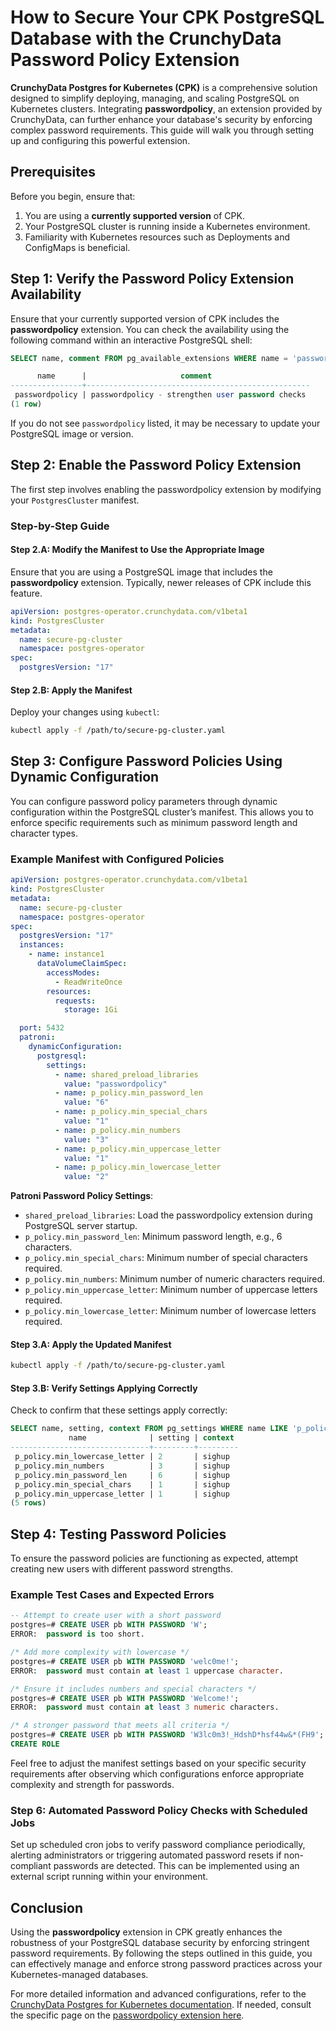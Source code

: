 
# How to Secure Your CPK PostgreSQL Database with the CrunchyData Password Policy Extension

**CrunchyData Postgres for Kubernetes (CPK)** is a comprehensive solution designed to simplify deploying, managing, and scaling PostgreSQL on Kubernetes clusters. Integrating **passwordpolicy**, an extension provided by CrunchyData, can further enhance your database's security by enforcing complex password requirements. This guide will walk you through setting up and configuring this powerful extension.

## Prerequisites

Before you begin, ensure that:

1. You are using a **currently supported version** of CPK.
2. Your PostgreSQL cluster is running inside a Kubernetes environment.
3. Familiarity with Kubernetes resources such as Deployments and ConfigMaps is beneficial.

## Step 1: Verify the Password Policy Extension Availability

Ensure that your currently supported version of CPK includes the **passwordpolicy** extension. You can check the availability using the following command within an interactive PostgreSQL shell:

```sql
SELECT name, comment FROM pg_available_extensions WHERE name = 'passwordpolicy';

      name      |                     comment
----------------+--------------------------------------------------
 passwordpolicy | passwordpolicy - strengthen user password checks
(1 row)
```

If you do not see `passwordpolicy` listed, it may be necessary to update your PostgreSQL image or version.

## Step 2: Enable the Password Policy Extension

The first step involves enabling the passwordpolicy extension by modifying your `PostgresCluster` manifest.

### Step-by-Step Guide

#### Step 2.A: Modify the Manifest to Use the Appropriate Image

Ensure that you are using a PostgreSQL image that includes the **passwordpolicy** extension. Typically, newer releases of CPK include this feature.

```yaml
apiVersion: postgres-operator.crunchydata.com/v1beta1
kind: PostgresCluster
metadata:
  name: secure-pg-cluster
  namespace: postgres-operator
spec:
  postgresVersion: "17"
```

#### Step 2.B: Apply the Manifest

Deploy your changes using `kubectl`:

```bash
kubectl apply -f /path/to/secure-pg-cluster.yaml
```

## Step 3: Configure Password Policies Using Dynamic Configuration

You can configure password policy parameters through dynamic configuration within the PostgreSQL cluster’s manifest. This allows you to enforce specific requirements such as minimum password length and character types.

### Example Manifest with Configured Policies

```yaml
apiVersion: postgres-operator.crunchydata.com/v1beta1
kind: PostgresCluster
metadata:
  name: secure-pg-cluster
  namespace: postgres-operator
spec:
  postgresVersion: "17"
  instances:
    - name: instance1
      dataVolumeClaimSpec:
        accessModes:
          - ReadWriteOnce
        resources:
          requests:
            storage: 1Gi

  port: 5432
  patroni:
    dynamicConfiguration:
      postgresql:
        settings:
          - name: shared_preload_libraries
            value: "passwordpolicy"
          - name: p_policy.min_password_len
            value: "6"
          - name: p_policy.min_special_chars
            value: "1"
          - name: p_policy.min_numbers
            value: "3"
          - name: p_policy.min_uppercase_letter
            value: "1"
          - name: p_policy.min_lowercase_letter
            value: "2"
```

**Patroni Password Policy Settings**:
   - `shared_preload_libraries`: Load the passwordpolicy extension during PostgreSQL server startup.
   - `p_policy.min_password_len`: Minimum password length, e.g., 6 characters.
   - `p_policy.min_special_chars`: Minimum number of special characters required.
   - `p_policy.min_numbers`: Minimum number of numeric characters required.
   - `p_policy.min_uppercase_letter`: Minimum number of uppercase letters required.
   - `p_policy.min_lowercase_letter`: Minimum number of lowercase letters required.

#### Step 3.A: Apply the Updated Manifest

```bash
kubectl apply -f /path/to/secure-pg-cluster.yaml
```

#### Step 3.B: Verify Settings Applying Correctly

Check to confirm that these settings apply correctly:

```sql
SELECT name, setting, context FROM pg_settings WHERE name LIKE 'p_policy.%';
             name              | setting | context 
-------------------------------+---------+---------
 p_policy.min_lowercase_letter | 2       | sighup  
 p_policy.min_numbers          | 3       | sighup  
 p_policy.min_password_len     | 6       | sighup  
 p_policy.min_special_chars    | 1       | sighup  
 p_policy.min_uppercase_letter | 1       | sighup  
(5 rows)
```

## Step 4: Testing Password Policies

To ensure the password policies are functioning as expected, attempt creating new users with different password strengths.

### Example Test Cases and Expected Errors

```sql
-- Attempt to create user with a short password
postgres=# CREATE USER pb WITH PASSWORD 'W';
ERROR:  password is too short.

/* Add more complexity with lowercase */
postgres=# CREATE USER pb WITH PASSWORD 'welc0me!';
ERROR:  password must contain at least 1 uppercase character.

/* Ensure it includes numbers and special characters */
postgres=# CREATE USER pb WITH PASSWORD 'Welcome!';
ERROR:  password must contain at least 3 numeric characters.

/* A stronger password that meets all criteria */
postgres=# CREATE USER pb WITH PASSWORD 'W3lc0m3!_HdshD*hsf44w&*(FH9';
CREATE ROLE
```

Feel free to adjust the manifest settings based on your specific security requirements after observing which configurations enforce appropriate complexity and strength for passwords.


### Step 6: Automated Password Policy Checks with Scheduled Jobs

Set up scheduled cron jobs to verify password compliance periodically, alerting administrators or triggering automated password resets if non-compliant passwords are detected. This can be implemented using an external script running within your environment.

## Conclusion

Using the **passwordpolicy** extension in CPK greatly enhances the robustness of your PostgreSQL database security by enforcing stringent password requirements. By following the steps outlined in this guide, you can effectively manage and enforce strong password practices across your Kubernetes-managed databases.

For more detailed information and advanced configurations, refer to the [CrunchyData Postgres for Kubernetes documentation](https://access.crunchydata.com/documentation/postgres-operator/latest/). If needed, consult the specific page on the [passwordpolicy extension here](<https://access.crunchydata.com/documentation/passwordpolicy/latest/>).

